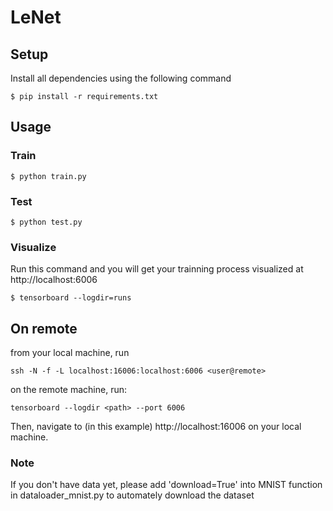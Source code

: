 # LeNet

## Setup

Install all dependencies using the following command

```
$ pip install -r requirements.txt
```

## Usage

### Train

```
$ python train.py
```

### Test

```
$ python test.py
```

### Visualize
Run this command and you will get your trainning process visualized at http://localhost:6006
```
$ tensorboard --logdir=runs
```

## On remote
from your local machine, run
```
ssh -N -f -L localhost:16006:localhost:6006 <user@remote>
```
on the remote machine, run:
```
tensorboard --logdir <path> --port 6006
```
Then, navigate to (in this example) http://localhost:16006 on your local machine.

### Note
If you don't have data yet, please add 'download=True' into MNIST function in dataloader_mnist.py to automately download the dataset